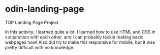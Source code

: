 # odin-landing-page
TOP Landing Page Project

In this activity, I learned quite a lot. I learned how to use HTML and CSS in conjunction with each other, and I can probably tackle making basic webpages now! Also did try to make this responsive for mobile, but it was pretty difficult with no knowledge.
